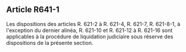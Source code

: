 Article R641-1
----
Les dispositions des articles R. 621-2 à R. 621-4, R. 621-7, R. 621-8-1, à
l'exception du dernier alinéa, R. 621-10 et R. 621-12 à R. 621-16 sont
applicables à la procédure de liquidation judiciaire sous réserve des
dispositions de la présente section.
